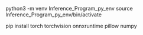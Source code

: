 python3 -m venv Inference_Program_py_env
source Inference_Program_py_env/bin/activate

pip install torch torchvision onnxruntime pillow numpy
